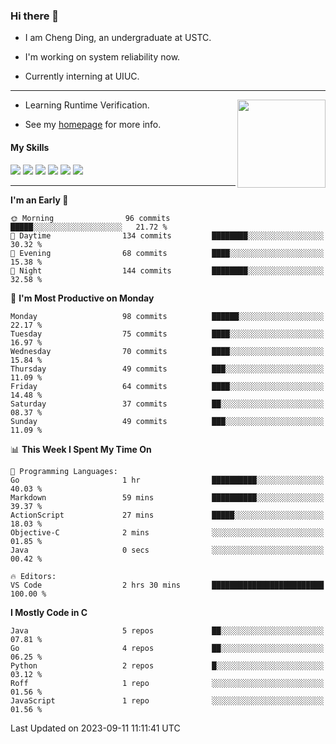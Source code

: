 ### Hi there 👋

* I am Cheng Ding, an undergraduate at USTC.
  
* I'm working on system reliability now.

* Currently interning at UIUC.

---

<img align="right" height="141" src="https://stats-of-repos-onds.vercel.app/api?username=IrisesD&theme=tokyonight&show_icons=true&count_private=true">

-  Learning Runtime Verification.

-  See my [homepage](https://irisesd.github.io) for more info.

#### My Skills

![](https://img.shields.io/badge/C++-65318e?logo=cplusplus&logoColor=fff)
![](https://img.shields.io/badge/Python-3e74a2?logo=python&logoColor=fff)
![](https://img.shields.io/badge/C-5654a2?logo=c&logoColor=fff)
![](https://img.shields.io/badge/Go-00aaff?logo=go&logoColor=fff)
![](https://img.shields.io/badge/Docker-0088ff?logo=docker&logoColor=fff)
![](https://img.shields.io/badge/Apache-D22128?logo=apache&logoColor=fff)

---
<!--START_SECTION:waka-->
**I'm an Early 🐤** 

```text
🌞 Morning                96 commits          █████░░░░░░░░░░░░░░░░░░░░   21.72 % 
🌆 Daytime                134 commits         ████████░░░░░░░░░░░░░░░░░   30.32 % 
🌃 Evening                68 commits          ████░░░░░░░░░░░░░░░░░░░░░   15.38 % 
🌙 Night                  144 commits         ████████░░░░░░░░░░░░░░░░░   32.58 % 
```
📅 **I'm Most Productive on Monday** 

```text
Monday                   98 commits          ██████░░░░░░░░░░░░░░░░░░░   22.17 % 
Tuesday                  75 commits          ████░░░░░░░░░░░░░░░░░░░░░   16.97 % 
Wednesday                70 commits          ████░░░░░░░░░░░░░░░░░░░░░   15.84 % 
Thursday                 49 commits          ███░░░░░░░░░░░░░░░░░░░░░░   11.09 % 
Friday                   64 commits          ████░░░░░░░░░░░░░░░░░░░░░   14.48 % 
Saturday                 37 commits          ██░░░░░░░░░░░░░░░░░░░░░░░   08.37 % 
Sunday                   49 commits          ███░░░░░░░░░░░░░░░░░░░░░░   11.09 % 
```


📊 **This Week I Spent My Time On** 

```text
💬 Programming Languages: 
Go                       1 hr                ██████████░░░░░░░░░░░░░░░   40.03 % 
Markdown                 59 mins             ██████████░░░░░░░░░░░░░░░   39.37 % 
ActionScript             27 mins             █████░░░░░░░░░░░░░░░░░░░░   18.03 % 
Objective-C              2 mins              ░░░░░░░░░░░░░░░░░░░░░░░░░   01.85 % 
Java                     0 secs              ░░░░░░░░░░░░░░░░░░░░░░░░░   00.42 % 

🔥 Editors: 
VS Code                  2 hrs 30 mins       █████████████████████████   100.00 % 
```

**I Mostly Code in C** 

```text
Java                     5 repos             ██░░░░░░░░░░░░░░░░░░░░░░░   07.81 % 
Go                       4 repos             ██░░░░░░░░░░░░░░░░░░░░░░░   06.25 % 
Python                   2 repos             █░░░░░░░░░░░░░░░░░░░░░░░░   03.12 % 
Roff                     1 repo              ░░░░░░░░░░░░░░░░░░░░░░░░░   01.56 % 
JavaScript               1 repo              ░░░░░░░░░░░░░░░░░░░░░░░░░   01.56 % 
```




 Last Updated on 2023-09-11 11:11:41 UTC
<!--END_SECTION:waka-->
